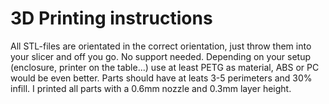 # 3D Printing instructions
 
All STL-files are orientated in the correct orientation, just throw them into your slicer and off you go.
No support needed.
Depending on your setup (enclosure, printer on the table...) use at least PETG as material, ABS or PC would be even better.
Parts should have at leats 3-5 perimeters and 30% infill.
I printed all parts with a 0.6mm nozzle and 0.3mm layer height.

